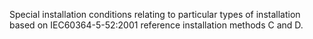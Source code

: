 Special installation conditions relating to particular types of installation based on IEC60364-5-52:2001 reference installation methods C and D.
